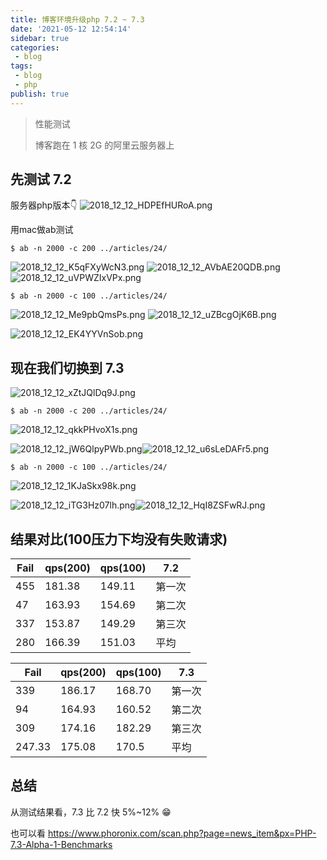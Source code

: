 ```yaml
---
title: 博客环境升级php 7.2 ~ 7.3
date: '2021-05-12 12:54:14'
sidebar: true
categories:
 - blog
tags:
 - blog
 - php
publish: true
---
```



> 性能测试
>
> 博客跑在 1 核 2G 的阿里云服务器上

## 先测试 7.2

服务器php版本👇
![2018_12_12_HDPEfHURoA.png](../images/2018_12_12_HDPEfHURoA.png)

用mac做ab测试

```shell
$ ab -n 2000 -c 200 ../articles/24/
```

![2018_12_12_K5qFXyWcN3.png](../images/2018_12_12_K5qFXyWcN3.png)
![2018_12_12_AVbAE20QDB.png](../images/2018_12_12_AVbAE20QDB.png)
![2018_12_12_uVPWZIxVPx.png](../images/2018_12_12_uVPWZIxVPx.png)
```shell
$ ab -n 2000 -c 100 ../articles/24/
```
![2018_12_12_Me9pbQmsPs.png](../images/2018_12_12_Me9pbQmsPs.png)
![2018_12_12_uZBcgOjK6B.png](../images/2018_12_12_uZBcgOjK6B.png)

![2018_12_12_EK4YYVnSob.png](../images/2018_12_12_EK4YYVnSob.png)


## 现在我们切换到 7.3

![2018_12_12_xZtJQlDq9J.png](../images/2018_12_12_xZtJQlDq9J.png)



```shell
$ ab -n 2000 -c 200 ../articles/24/
```
![2018_12_12_qkkPHvoX1s.png](../images/2018_12_12_qkkPHvoX1s.png)

![2018_12_12_jW6QlpyPWb.png](../images/2018_12_12_jW6QlpyPWb.png)![2018_12_12_u6sLeDAFr5.png](../images/2018_12_12_u6sLeDAFr5.png)


```shell
$ ab -n 2000 -c 100 ../articles/24/
```
![2018_12_12_1KJaSkx98k.png](../images/2018_12_12_1KJaSkx98k.png)

![2018_12_12_iTG3Hz07lh.png](../images/2018_12_12_iTG3Hz07lh.png)![2018_12_12_HqI8ZSFwRJ.png](../images/2018_12_12_HqI8ZSFwRJ.png)





## 结果对比(100压力下均没有失败请求)

| Fail | qps(200) | qps(100) | 7.2    |
| ---- | -------- | -------- | ------ |
| 455  | 181.38   | 149.11   | 第一次 |
| 47   | 163.93   | 154.69   | 第二次 |
| 337  | 153.87   | 149.29   | 第三次 |
| 280  | 166.39   | 151.03   | 平均   |

| Fail   | qps(200) | qps(100) | 7.3    |
| ------ | -------- | -------- | ------ |
| 339    | 186.17   | 168.70   | 第一次 |
| 94     | 164.93   | 160.52   | 第二次 |
| 309    | 174.16   | 182.29   | 第三次 |
| 247.33 | 175.08   | 170.5    | 平均   |

## 总结

从测试结果看，7.3  比 7.2 快 5%~12% 😁

也可以看 https://www.phoronix.com/scan.php?page=news_item&px=PHP-7.3-Alpha-1-Benchmarks